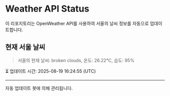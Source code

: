 
# Weather API Status

이 리포지토리는 OpenWeather API를 사용하여 서울의 날씨 정보를 자동으로 업데이트합니다.

## 현재 서울 날씨
> 서울의 현재 날씨: broken clouds, 온도: 26.22°C, 습도: 95%

⏳ 업데이트 시간: 2025-08-19 16:24:55 (UTC)

---
자동 업데이트 봇에 의해 관리됩니다.
